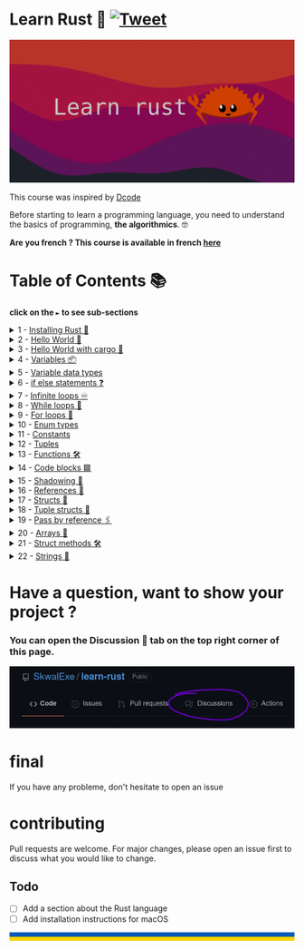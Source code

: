 # Learn Rust 🦀 [![Tweet](https://img.shields.io/twitter/url/http/shields.io.svg?style=social)](https://twitter.com/intent/tweet?url=https%3A%2F%2Fgithub.com%2FSkwalExe%2Flearn-rust&text=Started%20learning%20rust%20with%20@SkwalExe%20learn-rust%20project)

![banner](images/banner.png)

This course was inspired by [Dcode](https://www.youtube.com/watch?v=vOMJlQ5B-M0&list=PLVvjrrRCBy2JSHf9tGxGKJ-bYAN_uDCUL)

Before starting to learn a programming language, you need to understand the basics of programming, **the algorithmics**. 🤓

**Are you french ? This course is available in french [here](https://github.com/SkwalExe/apprendre-rust/)**

# Table of Contents 📚
**click on the `►` to see sub-sections**

<details>
    <summary>1 - <a href="https://github.com/SkwalExe/learn-rust/tree/main/course/installing-rust/">Installing Rust 🦀</a></summary>

- [Linux 😎](https://github.com/SkwalExe/learn-rust/tree/main/course/installing-rust#linux)
- [Windows 💩](https://github.com/SkwalExe/learn-rust/tree/main/course/installing-rust#windows)
</details>

<details>
    <summary>2 - <a href="https://github.com/SkwalExe/learn-rust/tree/main/course/hello-world/" >Hello World 👋</a></summary>

- [Declaring a function](https://github.com/SkwalExe/learn-rust/tree/main/course/hello-world/#declaring-a-function)
- [Printing a message 💬](https://github.com/SkwalExe/learn-rust/tree/main/course/hello-world/#printing-a-message)
- [Compiling and running a program🏃‍](https://github.com/SkwalExe/learn-rust/tree/main/course/hello-world/#compiling-and-running-a-program) 
</details>

<details>
    <summary>3 - <a href="https://github.com/SkwalExe/learn-rust/tree/main/course/hello-world-cargo/" >Hello World with cargo 🚢</a></summary>

- [What is cargo❓](https://github.com/SkwalExe/learn-rust/tree/main/course/hello-world-cargo#what-is-cargo)
- [Creating a new project🆕](https://github.com/SkwalExe/learn-rust/tree/main/course/hello-world-cargo#creating-a-new-project)
- [Compiling and running a program with cargo🏃‍](https://github.com/SkwalExe/learn-rust/tree/main/course/hello-world-cargo#compiling-and-running-a-program-with-cargo)
    - [Just compiling](https://github.com/SkwalExe/learn-rust/tree/main/course/hello-world-cargo#just-compiling)
    - [Compiling and running🏃‍](https://github.com/SkwalExe/learn-rust/tree/main/course/hello-world-cargo#compiling-and-running)
</details>

<details>
    <summary>4 - <a href="https://github.com/SkwalExe/learn-rust/tree/main/course/variables/" >Variables 📦</a></summary>

- [Declaring a variable](https://github.com/SkwalExe/learn-rust/tree/main/course/variables#declaring-a-variable)
- [Printing a variable💬](https://github.com/SkwalExe/learn-rust/tree/main/course/variables#printing-a-variable)
- [Modifying a variable](https://github.com/SkwalExe/learn-rust/tree/main/course/variables#modifying-a-variable)
- [Mutable variables](https://github.com/SkwalExe/learn-rust/tree/main/course/variables#mutable-variables)

</details>

<details>
    <summary>5 - <a href="https://github.com/SkwalExe/learn-rust/tree/main/course/variable-data-types/" >Variable data types</a></summary>

- [What are data types❓](https://github.com/SkwalExe/learn-rust/tree/main/course/variable-data-types#what-are-data-types)
- [Specifying data types](https://github.com/SkwalExe/learn-rust/tree/main/course/variable-data-types#specifying-data-types)

</details>


<details>
    <summary>6 - <a href="https://github.com/SkwalExe/learn-rust/tree/main/course/if-else-statements/" >if else statements ❓</a></summary>

- [comparison operators](https://github.com/SkwalExe/learn-rust/tree/main/course/if-else-statements#comparison-operators)
- [if](https://github.com/SkwalExe/learn-rust/tree/main/course/if-else-statements#if)
- [else](https://github.com/SkwalExe/learn-rust/tree/main/course/if-else-statements#else)
- [else if](https://github.com/SkwalExe/learn-rust/tree/main/course/if-else-statements#else-if)

</details>

<details>
    <summary>7 - <a href="https://github.com/SkwalExe/learn-rust/tree/main/course/infinite-loops/" >Infinite loops ♾️</a></summary>

- [the loop keyword ♾️](https://github.com/SkwalExe/learn-rust/tree/main/course/infinite-loops#the-loop-keyword️)
- [the break keyword 🛑](https://github.com/SkwalExe/learn-rust/tree/main/course/infinite-loops#the-break-keyword)
- [the continue keyword ➡️](https://github.com/SkwalExe/learn-rust/tree/main/course/infinite-loops#the-continue-keyword️)

</details>    

<details>
    <summary>8 - <a href="https://github.com/SkwalExe/learn-rust/tree/main/course/while-loops/" >While loops 🔁</a></summary>

- [What is a while loop ❓](https://github.com/SkwalExe/learn-rust/tree/main/course/while-loops#what-is-a-while-loop)
- [The while keyword 🔁](https://github.com/SkwalExe/learn-rust/tree/main/course/while-loops#the-while-keyword)
- [The break and continue keywords 🔑](https://github.com/SkwalExe/learn-rust/tree/main/course/while-loops#the-break-and-continue-keywords)

</details>    

<details>
    <summary>9 - <a href="https://github.com/SkwalExe/learn-rust/tree/main/course/for-loops/" >For loops 🔢</a></summary>

- [What is a for loop ❓](https://github.com/SkwalExe/learn-rust/tree/main/course/for-loops#what-is-a-for-loop)
- [The `for` keyword 🔑](https://github.com/SkwalExe/learn-rust/tree/main/course/for-loops#the-for-keyword)
- [Vector iteration](https://github.com/SkwalExe/learn-rust/tree/main/course/for-loops#vector-iteration)
    - [What is a vector❓](https://github.com/SkwalExe/learn-rust/tree/main/course/for-loops#what-is-a-vector)
    - [Declaring a vector](https://github.com/SkwalExe/learn-rust/tree/main/course/for-loops#declaring-a-vector)
    - [Iterating over a vector](https://github.com/SkwalExe/learn-rust/tree/main/course/for-loops#iterating-over-a-vector)
    - [Iterating over a vector with index 🔢](https://github.com/SkwalExe/learn-rust/tree/main/course/for-loops#iterating-over-a-vector-with-index)

</details>    

<details>
    <summary>10 - <a href="https://github.com/SkwalExe/learn-rust/tree/main/course/enum-types/" >Enum types</a></summary>

- [What is an enum type ❓](https://github.com/SkwalExe/learn-rust/tree/main/course/enum-types#what-is-an-enum-type)
- [Declaring an enum type](https://github.com/SkwalExe/learn-rust/tree/main/course/enum-types#declaring-an-enum-type)
- [Matching on an enum](https://github.com/SkwalExe/learn-rust/tree/main/course/enum-types#matching-on-an-enum)
    - [What is a match expression ❓](https://github.com/SkwalExe/learn-rust/tree/main/course/enum-types#what-is-a-match-expression)
    - [Usage](https://github.com/SkwalExe/learn-rust/tree/main/course/enum-types#usage)
    - [Matching on an enum](https://github.com/SkwalExe/learn-rust/tree/main/course/enum-types#matching-on-an-enum)

</details>

<details>
    <summary>11 - <a href="https://github.com/SkwalExe/learn-rust/tree/main/course/constants/" >Constants</a></summary>

- [What is a constant ❓](https://github.com/SkwalExe/learn-rust/tree/main/course/constants#what-is-a-constant)
- [Declaring a constant](https://github.com/SkwalExe/learn-rust/tree/main/course/constants#declaring-a-constant)
- [Using a constant](https://github.com/SkwalExe/learn-rust/tree/main/course/constants#using-a-constant)

</details>

<details>
    <summary>12 - <a href="https://github.com/SkwalExe/learn-rust/tree/main/course/tuples/" >Tuples</a></summary>

- [What is a tuple ❓](https://github.com/SkwalExe/learn-rust/tree/main/course/tuples#what-is-a-tuple)
- [Declaring a tuple](https://github.com/SkwalExe/learn-rust/tree/main/course/tuples#declaring-a-tuple)
- [Accessing a tuple](https://github.com/SkwalExe/learn-rust/tree/main/course/tuples#accessing-a-tuple)
- [Extracting values from a tuple 🚪](https://github.com/SkwalExe/learn-rust/tree/main/course/tuples#extracting-values-from-a-tuple)

</details>

<details>
    <summary>13 - <a href="https://github.com/SkwalExe/learn-rust/tree/main/course/functions/" >Functions 🛠️</a></summary>

- [What is a function❓](https://github.com/SkwalExe/learn-rust/tree/main/course/functions#what-is-a-function)
- [Declaring a function](https://github.com/SkwalExe/learn-rust/tree/main/course/functions#declaring-a-function)
- [Returning values](https://github.com/SkwalExe/learn-rust/tree/main/course/functions#returning-values)

</details>

<details>
    <summary>14 - <a href="https://github.com/SkwalExe/learn-rust/tree/main/course/code-blocks/" >Code blocks 🟪️</a></summary>

- [What is a code block ❓](https://github.com/SkwalExe/learn-rust/tree/main/course/code-blocks/#what-is-a-code-block)
- [Usage](https://github.com/SkwalExe/learn-rust/tree/main/course/code-blocks/#usage)

</details>

<details>
    <summary>15 - <a href="https://github.com/SkwalExe/learn-rust/tree/main/course/shadowing/" >Shadowing 👥</a></summary>

- [What is shadowing❓](https://github.com/SkwalExe/learn-rust/tree/main/course/shadowing#what-is-shadowing)
- [Usage](https://github.com/SkwalExe/learn-rust/tree/main/course/shadowing#usage)

</details>

<details>
    <summary>16 - <a href="https://github.com/SkwalExe/learn-rust/tree/main/course/references/" >References 🔗</a></summary>

- [What is a reference ❔](https://github.com/SkwalExe/learn-rust/tree/main/course/references#what-is-a-reference)
- [How to create a reference ❔](https://github.com/SkwalExe/learn-rust/tree/main/course/references#how-to-create-a-reference)
- [How to use a reference 🤹](https://github.com/SkwalExe/learn-rust/tree/main/course/references#how-to-use-a-reference)
- [Modifying a reference ✏️](https://github.com/SkwalExe/learn-rust/tree/main/course/references#modifying-a-reference)
    - [Firstly](https://github.com/SkwalExe/learn-rust/tree/main/course/references#firstly)
    - [Secondly](https://github.com/SkwalExe/learn-rust/tree/main/course/references#secondly)
- [Warning ⚠️](https://github.com/SkwalExe/learn-rust/tree/main/course/references#warning)
    - [Firstly](https://github.com/SkwalExe/learn-rust/tree/main/course/references#firstly)
    - [Secondly](https://github.com/SkwalExe/learn-rust/tree/main/course/references#secondly)

</details>

<details>
    <summary>17 - <a href="https://github.com/SkwalExe/learn-rust/tree/main/course/structs/" >Structs 🧱</a></summary>

- [What is a struct ❔](https://github.com/SkwalExe/learn-rust/tree/main/course/structs#what-is-a-struct)
- [How to create a struct ❔](https://github.com/SkwalExe/learn-rust/tree/main/course/structs#how-to-create-a-struct)
- [How to use a struct 🤹](https://github.com/SkwalExe/learn-rust/tree/main/course/structs#how-to-use-a-struct)
- [Modifying a struct ✏️](https://github.com/SkwalExe/learn-rust/tree/main/course/structs#modifying-a-struct)

</details>

<details>
    <summary>18 - <a href="https://github.com/SkwalExe/learn-rust/tree/main/course/tuple-structs/" >Tuple structs 🧱</a></summary>

- [What is a tuple struct ❔](https://github.com/SkwalExe/learn-rust/tree/main/course/tuple-structs#what-is-a-tuple-struct)
- [How to create a tuple struct ❔](https://github.com/SkwalExe/learn-rust/tree/main/course/tuple-structs#how-to-create-a-tuple-struct)
- [How to use a tuple struct 🤹](https://github.com/SkwalExe/learn-rust/tree/main/course/tuple-structs#how-to-use-a-tuple-struct)
- [Modifying a tuple struct ✏️](https://github.com/SkwalExe/learn-rust/tree/main/course/tuple-structs#modifying-a-tuple-struct)

</details>

<details>
    <summary>19 - <a href="https://github.com/SkwalExe/learn-rust/tree/main/course/pass-by-reference/" >Pass by reference 🖇️</a></summary>

- [The problem ❌](https://github.com/SkwalExe/learn-rust/tree/main/course/pass-by-reference/#the-problem)
- [The solution 💡](https://github.com/SkwalExe/learn-rust/tree/main/course/pass-by-reference/#the-solution)

</details>


<details>
    <summary>20 - <a href="https://github.com/SkwalExe/learn-rust/tree/main/course/arrays" >Arrays 📜</a></summary>

- [What is an array ❔](https://github.com/SkwalExe/learn-rust/tree/main/course/arrays#what-is-an-array)
- [Declaring an array](https://github.com/SkwalExe/learn-rust/tree/main/course/arrays#declaring-an-array)
- [Accessing an array](https://github.com/SkwalExe/learn-rust/tree/main/course/arrays#accessing-an-array)
- [Iterating over an array 🔁](https://github.com/SkwalExe/learn-rust/tree/main/course/arrays#iterating-over-an-array)
    - [With the `iter` method](https://github.com/SkwalExe/learn-rust/tree/main/course/arrays#with-the-iter-method)
    - [With the length of the array](https://github.com/SkwalExe/learn-rust/tree/main/course/arrays#with-the-length-of-the-array)
- [Specifying the type and the length of an array](https://github.com/SkwalExe/learn-rust/tree/main/course/arrays#specifying-the-type-and-the-length-of-an-array)
- [Default values for arrays](https://github.com/SkwalExe/learn-rust/tree/main/course/arrays#default-values-for-arrays)

</details>

<details>
    <summary>21 - <a href="https://github.com/SkwalExe/learn-rust/tree/main/course/struct-methods" >Struct methods 🛠️</a></summary>

- [What is a struct method❔](https://github.com/SkwalExe/learn-rust/tree/main/course/struct-methods#what-is-a-struct-method)
- [The `impl` keyword](https://github.com/SkwalExe/learn-rust/tree/main/course/struct-methods#the-impl-keyword)
- [Multiple methods](https://github.com/SkwalExe/learn-rust/tree/main/course/struct-methods#multiple-methods)

</details>

<details>
    <summary>22 - <a href="https://github.com/SkwalExe/learn-rust/tree/main/course/strings" >Strings 📝</a></summary>

    
- [What is a string❔](https://github.com/SkwalExe/learn-rust/tree/main/course/strings#what-is-a-string)
- [`len` method](https://github.com/SkwalExe/learn-rust/tree/main/course/strings#len-method)
- [`is_empty` method](https://github.com/SkwalExe/learn-rust/tree/main/course/strings#is_empty-method)
- [`split_whitespace` method](https://github.com/SkwalExe/learn-rust/tree/main/course/strings#split_whitespace-method)
- [`contains` method](https://github.com/SkwalExe/learn-rust/tree/main/course/strings#contains-method)
- [`push_str` method](https://github.com/SkwalExe/learn-rust/tree/main/course/strings#push_str-method)

</details>

# Have a question, want to show your project ?
### **You can open the Discussion 💬 tab on the top right corner of this page.**
![discussion](images/discussions.png)
# final
If you have any probleme, don't hesitate to open an issue
# contributing
Pull requests are welcome. For major changes, please open an issue first to discuss what you would like to change.
## Todo
- [ ] Add a section about the Rust language
- [ ] Add installation instructions for macOS

<a href="https://github.com/SkwalExe#ukraine"><img src="https://raw.githubusercontent.com/SkwalExe/SkwalExe/main/ukraine.jpg" width="100%" height="15px" /></a>